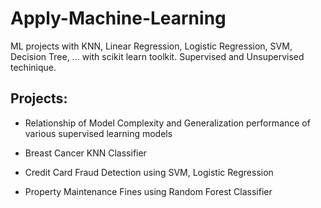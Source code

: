 # Apply-Machine-Learning
ML projects with KNN, Linear Regression, Logistic Regression, SVM, Decision Tree, ... with scikit learn toolkit.
Supervised and Unsupervised techinique. 

## Projects:

* Relationship of Model Complexity and Generalization performance of various supervised learning models

* Breast Cancer KNN Classifier 

* Credit Card Fraud Detection using SVM, Logistic Regression

* Property Maintenance Fines using Random Forest Classifier 

